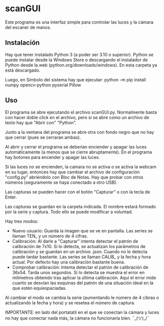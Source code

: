 # scanGUI

Este programa es una interfaz simple para controlar las luces y la cámara del escaner de manos.

## Instalación
Hay que tener instalado Python 3 (a poder ser 3.10 o superior).
Python se puede instalar desde la Windows Store o descargando el instalador de Python desde la web (python.org/downloads/windows). En esta carpeta ya está descargado.

Luego, en Símbolo del sistema hay que ejecutar:
python -m pip install numpy opencv-python pyserial Pillow

## Uso

El programa se abre ejecutando el archivo scanGUI.py. Normalmente basta con hacer doble click en el archivo,
pero si se abre como un archivo de texto hay que "Abrir con" "Python".

Junto a la ventana del programa se abre otra con fondo negro que no hay que cerrar (pues se cerraran ambas).

Al abrir y cerrar el programa se deberian enciender y apagar las luces automáticamente (a menos que se cierre abruptamente).
En el programa hay botones para encender y apagar las luces.

Si las luces no se encienden, la camara no se activa o se activa la webcam en su lugar,
entonces hay que cambiar el archivo de configuración "config.py" abriéndolo con Bloc de Notas.
Hay que probar con otros números (seguramente se haya conectado a otro USB).

Las capturas se pueden hacer con el botón "Capturar" o con la tecla de Enter.

Las capturas se guardan en la carpeta indicada. El nombre estará formado por la serie y captura.
Todo ello se puede modificar a voluntad.

Hay tres modos:

- Nuevo usuario: Guarda la imagen que se ve en pantalla. Las series se llaman TEN_ y un número de 4 cifras.
- Calibración: Al darle a "Capturar" intenta detectar el patrón de calibración de 7x10.
Si lo detecta, se actualizan los parámetros de calibración y se guardan en un archivo .json.
Cuando no lo detecta puede tardar bastante. Las series se llaman CALIB_ y la fecha y hora actual.
Por defecto hay una calibración bastante buena.
- Comprobar calibración: Intenta detectar el patrón de calibración de 36x54. Tarda unos segundos.
Si lo detecta se muestra el error en milímetros obtenido tras aplicar la última calibración.
Aquí el error mide cuanto se desvían las esquinas del patrón de una situación ideal en la que estén equiespaciadas.

Al cambiar el modo se cambia la serie (aumentando le número de 4 cibras o actualizando la fecha y hora)
y se resetea el número de captura.

IMPORTANTE: en lado del portatatil en el que se conectan la cámara y luces no hay que conectar nada más,
la cámara no funcionaría bien. ¯\_(ツ)_/¯
